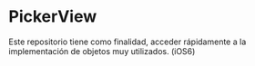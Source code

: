PickerView
==========

Este repositorio tiene como finalidad, acceder rápidamente a la implementación de objetos muy utilizados. (iOS6)
